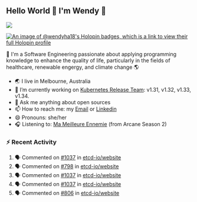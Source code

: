 ## Hello World 👋 I'm Wendy 🧃 
![](https://komarev.com/ghpvc/?username=wendy-ha18)

[![An image of @wendyha18's Holopin badges, which is a link to view their full Holopin profile](https://holopin.me/wendyha18)](https://holopin.io/@wendyha18)

🌱 I'm a Software Engineering passionate about applying programming knowledge to enhance the quality of life, particularly in the fields of healthcare, renewable engergy, and climate change 🌎

- 🌏 I live in Melbourne, Australia
- 🔭 I’m currently working on [Kubernetes Release Team](https://github.com/kubernetes/sig-release/tree/master): v1.31, v1.32, v1.33, v1.34.
- 💬 Ask me anything about open sources
- 📫 How to reach me: my [Email](mailto:wendyha.sut@gmail.com) or [Linkedin](https://www.linkedin.com/in/wendyha-sut/)
- 😄 Pronouns: she/her
- 🎧 Listening to: [Ma Meilleure Ennemie](https://www.youtube.com/watch?v=1F3OGIFnW1k) (from Arcane Season 2)

### :zap: Recent Activity

<!--START_SECTION:activity-->
1. 🗣 Commented on [#1037](https://github.com/etcd-io/website/pull/1037#issuecomment-3134490566) in [etcd-io/website](https://github.com/etcd-io/website)
2. 🗣 Commented on [#798](https://github.com/etcd-io/website/issues/798#issuecomment-3134488498) in [etcd-io/website](https://github.com/etcd-io/website)
3. 🗣 Commented on [#1037](https://github.com/etcd-io/website/pull/1037#issuecomment-3134448044) in [etcd-io/website](https://github.com/etcd-io/website)
4. 🗣 Commented on [#1037](https://github.com/etcd-io/website/pull/1037#issuecomment-3134434073) in [etcd-io/website](https://github.com/etcd-io/website)
5. 🗣 Commented on [#806](https://github.com/etcd-io/website/issues/806#issuecomment-3132858205) in [etcd-io/website](https://github.com/etcd-io/website)
<!--END_SECTION:activity-->

